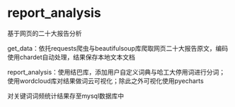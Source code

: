 # report_analysis
基于网页的二十大报告分析


get_data：依托requests爬虫与beautifulsoup库爬取网页二十大报告原文，编码使用chardet自动处理，结果保存本地文本文档

report_analysis：使用结巴库，添加用户自定义词典与哈工大停用词进行分词；使用wordcloud库对结果做词云可视化；除此之外可视化使用pyecharts

对关键词词频统计结果存至mysql数据库中
